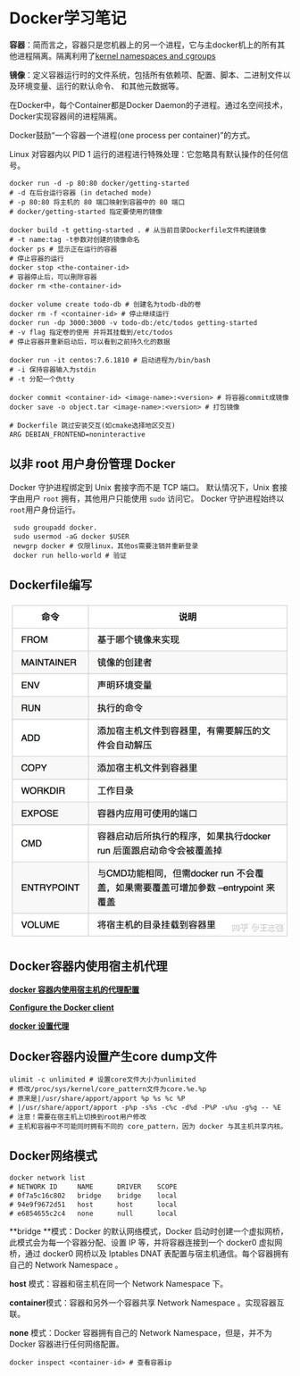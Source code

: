 # Docker学习笔记

**容器**：简而言之，容器只是您机器上的另一个进程，它与主docker机上的所有其他进程隔离。隔离利用了[kernel namespaces and cgroups](https://medium.com/@saschagrunert/demystifying-containers-part-i-kernel-space-2c53d6979504)

**镜像**：定义容器运行时的文件系统，包括所有依赖项、配置、脚本、二进制文件以及环境变量、运行的默认命令、 和其他元数据等。

在Docker中，每个Container都是Docker Daemon的子进程。通过名空间技术，Docker实现容器间的进程隔离。

Docker鼓励“一个容器一个进程(one process per container)”的方式。

Linux 对容器内以 PID 1 运行的进程进行特殊处理：它忽略具有默认操作的任何信号。

```shell
docker run -d -p 80:80 docker/getting-started
# -d 在后台运行容器 (in detached mode)
# -p 80:80 将主机的 80 端口映射到容器中的 80 端口
# docker/getting-started 指定要使用的镜像

docker build -t getting-started . # 从当前目录Dockerfile文件构建镜像
# -t name:tag -t参数对创建的镜像命名
docker ps # 显示正在运行的容器
# 停止容器的运行
docker stop <the-container-id>
# 容器停止后，可以刪除容器
docker rm <the-container-id>

docker volume create todo-db # 创建名为todb-db的卷
docker rm -f <container-id> # 停止继续运行
docker run -dp 3000:3000 -v todo-db:/etc/todos getting-started
# -v flag 指定卷的使用 并将其挂载到/etc/todos
# 停止容器并重新启动后，可以看到之前持久化的数据

docker run -it centos:7.6.1810 # 启动进程为/bin/bash
# -i 保持容器输入为stdin
# -t 分配一个伪tty

docker commit <container-id> <image-name>:<version> # 将容器commit成镜像
docker save -o object.tar <image-name>:<version> # 打包镜像

# Dockerfile 跳过安装交互(如cmake选择地区交互)
ARG DEBIAN_FRONTEND=noninteractive
```

## 以非 root 用户身份管理 Docker 

Docker 守护进程绑定到 Unix 套接字而不是 TCP 端口。 默认情况下，Unix 套接字由用户 `root` 拥有，其他用户只能使用 `sudo` 访问它。 Docker 守护进程始终以`root`用户身份运行。

```shell
 sudo groupadd docker.
 sudo usermod -aG docker $USER
 newgrp docker # 仅限linux，其他os需要注销并重新登录
 docker run hello-world # 验证
```

## Dockerfile编写

![BaseCmd](./assets/DockerLearning/DockerBase.jpg)

## Docker容器内使用宿主机代理

[**docker 容器内使用宿主机的代理配置**](https://kebingzao.com/2019/02/22/docker-container-proxy/)

[**Configure the Docker client**](https://docs.docker.com/network/proxy/#configure-the-docker-client)

[**docker 设置代理**](https://neucrack.com/p/286)

## Docker容器内设置产生core dump文件

```shell
ulimit -c unlimited # 设置core文件大小为unlimited
# 修改/proc/sys/kernel/core_pattern文件为core.%e.%p
# 原来是|/usr/share/apport/apport %p %s %c %P
# |/usr/share/apport/apport -p%p -s%s -c%c -d%d -P%P -u%u -g%g -- %E
# 注意！需要在宿主机上切换到root用户修改
# 主机和容器中不可能同时拥有不同的 core_pattern，因为 docker 与其主机共享内核。
```

## Docker网络模式

```shell
docker network list
# NETWORK ID     NAME      DRIVER    SCOPE
# 0f7a5c16c802   bridge    bridge    local
# 94e9f9672d51   host      host      local
# e6854655c2c4   none      null      local
```

**bridge **模式：Docker 的默认网络模式，Docker 启动时创建一个虚拟网桥， 此模式会为每一个容器分配、设置 IP 等，并将容器连接到一个 docker0 虚拟网桥，通过 docker0 网桥以及 Iptables DNAT 表配置与宿主机通信。每个容器拥有自己的 Network Namespace 。

**host** 模式：容器和宿主机在同一个 Network Namespace 下。

**container**模式：容器和另外一个容器共享 Network Namespace 。实现容器互联。

**none** 模式：Docker 容器拥有自己的 Network Namespace，但是，并不为Docker 容器进行任何网络配置。

```shell
docker inspect <container-id> # 查看容器ip
```

